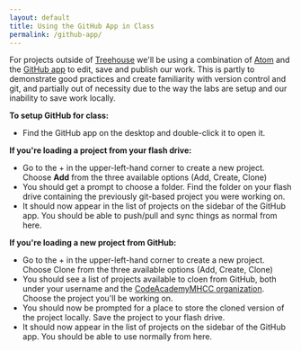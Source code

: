 ```yaml
---
layout: default
title: Using the GitHub App in Class
permalink: /github-app/
---
```



For projects outside of [Treehouse](http://teamtreehouse.com) we'll be using a combination of [Atom](http://atom.io) and the [GitHub app](http://windows.github.com) to edit, save and publish our work. This is partly to demonstrate good practices and create familiarity with version control and git, and partially out of necessity due to the way the labs are setup and our inability to save work locally.

**To setup GitHub for class:**

- Find the GitHub app on the desktop and double-click it to open it.

**If you're loading a project from your flash drive:**

- Go to the + in the upper-left-hand corner to create a new project. Choose **Add** from the three available options (Add, Create, Clone)
- You should get a prompt to choose a folder. Find the folder on your flash drive containing the previously git-based project you were working on.
- It should now appear in the list of projects on the sidebar of the GitHub app. You should be able to push/pull and sync things as normal from here.

**If you're loading a new project from GitHub:**

- Go to the + in the upper-left-hand corner to create a new project. Choose Clone from the three available options (Add, Create, Clone)
- You should see a list of projects available to cloen from GitHub, both under your username and the [CodeAcademyMHCC organization](https://github.com/CodeAcademyMHCC). Choose the project you'll be working on.
- You should now be prompted for a place to store the cloned version of the project locally. Save the project to your flash drive.
- It should now appear in the list of projects on the sidebar of the GitHub app. You should be able to use normally from here.